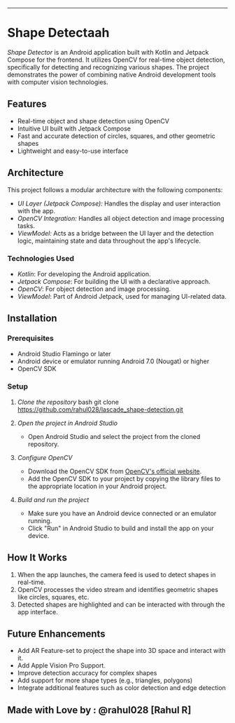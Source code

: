 

---

# Shape Detectaah

*Shape Detector* is an Android application built with Kotlin and Jetpack Compose for the frontend. It utilizes OpenCV for real-time object detection, specifically for detecting and recognizing various shapes. The project demonstrates the power of combining native Android development tools with computer vision technologies.

## Features
- Real-time object and shape detection using OpenCV
- Intuitive UI built with Jetpack Compose
- Fast and accurate detection of circles, squares, and other geometric shapes
- Lightweight and easy-to-use interface

## Architecture
This project follows a modular architecture with the following components:
- *UI Layer (Jetpack Compose):* Handles the display and user interaction with the app.
- *OpenCV Integration:* Handles all object detection and image processing tasks.
- *ViewModel:* Acts as a bridge between the UI layer and the detection logic, maintaining state and data throughout the app's lifecycle.

### Technologies Used
- *Kotlin*: For developing the Android application.
- *Jetpack Compose*: For building the UI with a declarative approach.
- *OpenCV*: For object detection and image processing.
- *ViewModel*: Part of Android Jetpack, used for managing UI-related data.

## Installation

### Prerequisites
- Android Studio Flamingo or later
- Android device or emulator running Android 7.0 (Nougat) or higher
- OpenCV SDK

### Setup
1. *Clone the repository*
   bash
   git clone https://github.com/rahul028/lascade_shape-detection.git
   

2. *Open the project in Android Studio*
   - Open Android Studio and select the project from the cloned repository.

3. *Configure OpenCV*
   - Download the OpenCV SDK from [OpenCV's official website](https://opencv.org/releases/).
   - Add the OpenCV SDK to your project by copying the library files to the appropriate location in your Android project.

4. *Build and run the project*
   - Make sure you have an Android device connected or an emulator running.
   - Click "Run" in Android Studio to build and install the app on your device.

## How It Works
1. When the app launches, the camera feed is used to detect shapes in real-time.
2. OpenCV processes the video stream and identifies geometric shapes like circles, squares, etc.
3. Detected shapes are highlighted and can be interacted with through the app interface.

## Future Enhancements
- Add AR Feature-set to project the shape into 3D space and interact with it.
- Add Apple Vision Pro Support.
- Improve detection accuracy for complex shapes
- Add support for more shape types (e.g., triangles, polygons)
- Integrate additional features such as color detection and edge detection

## Made with Love by : @rahul028 [Rahul R]
